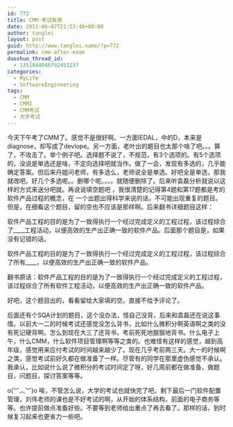 ```yaml
---
id: 772
title: CMM-考试有感
date: 2011-06-07T21:53:48+00:00
author: tanglei
layout: post
guid: http://www.tanglei.name/?p=772
permalink: cmm-after-exam
duoshuo_thread_id:
  - 1351844048792453237
categories:
  - MyLife
  - SoftwareEngineering
tags:
  - CMM
  - CMMI
  - CMM考试
  - 大学考试
---
```

今天下午考了CMM了。感觉不是很好啊。一方面IEDAL，中的D，本来是diagnose，却写成了devlope。另一方面，老叶出的题目也太那个啥了吧。。。算了，不攻击了。举个例子吧。选择题不说了，不规范，有3个选项的。有5个选项的，没说是单选还是啥，不定向选择吧就当作。做了一会，发现有多选的，几乎能确定答案。但后来丹姐问老师，有多选么，老师说全是单选。好吧全是单选，那我就改吧。好几个多选呢。。删哪个呢。。。。就随便删除了。后来听袁磊分析就说以这样的方式来送分吧就。再说说填空题吧 ，我很清楚的记得第4题和第17题都是考的软件产品过程的概念，在 一个出题出得科学来说的话，不可能出现重复的题目。但是，在细看这个题目，留的空也不应该是那样啊。后来翻书详细题目这样：

软件产品工程的目的是为了一致得执行一个经过完成定义的工程过程，该过程综合了\____工程活动，以便高效的生产出正确一致的软件产品。后面那个题目是，如果没有记错的话。

软件产品工程的目的是为了一致得执行一个经过完成定义的工程过程，该过程综合了所有\____，以便高效的生产出正确一致的软件产品。

翻书原话：软件产品工程的目的是为了一致得执行一个经过完成定义的工程过程，该过程综合了所有软件工程活动，以便高效的生产出正确一致的软件产品。

好吧，这个题目出的，看看留给大家填的空。直接不给予评论了。

后面还有个SQA计划的题目，这个没办法，怪自己没背，后来和袁磊还在说这事情。以前大一二的时候考试还感觉没怎么背书，比如什么微积分啊英语啊之类的没有死记硬背啊。怎么到现在大三了还背书，考前死死地狠狠地背书。什么电子上午，什么CMM，什么软件项目管理啊等等之类的。也难怪有这样的感觉，越到高年级，感觉用来应付考试的时间越来越少了。现在几乎考前两三天。大一的时候啊之类，感觉考试前好久都在做准备了一样。尽管有的同学在那里虚伪感觉不承认。我承认，比如说什么说了微积分的考试时间定了呀，好几周前都在做准备，做题目，问题目，探讨答案等等。

o(︶︿︶)o 唉，不管怎么说，大学的考试也就快完了吧。剩下最后一门软件配置管理，刘伟老师的课也是不好考试的啊，从开始的体系结构，前面的电子商务等等。也许提前做点准备好些。不要等到老师给出重点了再去看了。那样的话，到时候复习起来也更省力一些吧。
